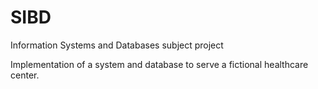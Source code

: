 # SIBD
Information Systems and Databases subject project

Implementation of a system and database to serve a fictional healthcare center.
